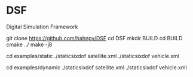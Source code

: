 # DSF
Digital Simulation Framework
 
git clone https://github.com/hahnpv/DSF
cd DSF
mkdir BUILD
cd BUILD
cmake ../
make -j8

cd examples/static
./staticsixdof satellite.xml
./staticsixdof vehicle.xml

cd examples/dynamic
./staticsixdof satellite.xml
./staticsixdof vehicle.xml
